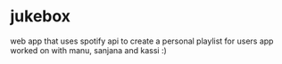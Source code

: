 # jukebox
web app that uses spotify api to create a personal playlist for users
app worked on with manu, sanjana and kassi :)
